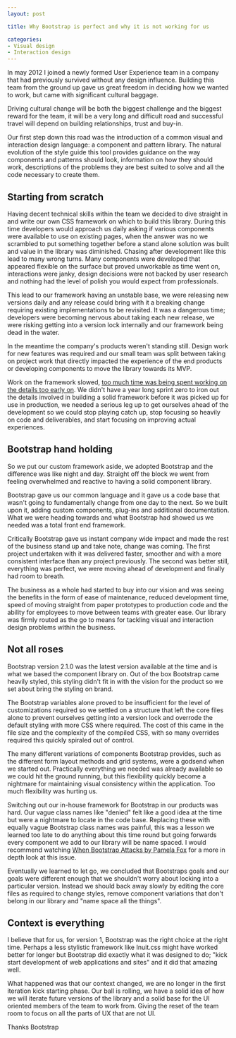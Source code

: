 ```yaml
---
layout: post

title: Why Bootstrap is perfect and why it is not working for us

categories:
- Visual design
- Interaction design
---
```


In may 2012 I joined a newly formed User Experience team in a company that had previously survived without any design influence. Building this team from the ground up gave us great freedom in deciding how we wanted to work, but came with significant cultural baggage.

Driving cultural change will be both the biggest challenge and the biggest reward for the team, it will be a very long and difficult road and successful travel will depend on building relationships, trust and buy-in.

Our first step down this road was the introduction of a common visual and interaction design language: a component and pattern library. The natural evolution of the style guide this tool provides guidance on the way components and patterns should look, information on how they should work, descriptions of the problems they are best suited to solve and all the code necessary to create them.



## Starting from scratch
Having decent technical skills within the team we decided to dive straight in and write our own CSS framework on which to build this library. During this time developers would approach us daily asking if various components were available to use on existing pages, when the answer was no we scrambled to put something together before a stand alone solution was built and value in the library was diminished. Chasing after development like this lead to many wrong turns. Many components were developed that appeared flexible on the surface but proved unworkable as time went on, interactions were janky, design decisions were not backed by user research and nothing had the level of polish you would expect from professionals.

This lead to our framework having an unstable base, we were releasing new versions daily and any release could bring with it a breaking change requiring existing implementations to be revisited. It was a dangerous time; developers were becoming nervous about taking each new release, we were risking getting into a version lock internally and our framework being dead in the water.

In the meantime the company's products weren't standing still. Design work for new features was required and our small team was split between taking on project work that directly impacted the experience of the end products or developing components to move the library towards its MVP.

Work on the framework slowed, <a href="http://gettingreal.37signals.com/ch04_Ignore_Details_Early_On.php">too much time was being spent working on the details too early on</a>. We didn't have a year long sprint zero to iron out the details involved in building a solid framework before it was picked up for use in production, we needed a serious leg up to get ourselves ahead of the development so we could stop playing catch up, stop focusing so heavily on code and deliverables, and start focusing on improving actual experiences.




## Bootstrap hand holding
So we put our custom framework aside, we adopted Bootstrap and the difference was like night and day. Straight off the block we went from feeling overwhelmed and reactive to having a solid component library.

Bootstrap gave us our common language and it gave us a code base that wasn't going to fundamentally change from one day to the next. So we built upon it, adding custom components, plug-ins and additional documentation. What we were heading towards and what Bootstrap had showed us we needed was a total front end framework.

Critically Bootstrap gave us instant company wide impact and made the rest of the business stand up and take note, change was coming. The first project undertaken with it was delivered faster, smoother and with a more consistent interface than any project previously. The second was better still, everything was perfect, we were moving ahead of development and finally had room to breath.

The business as a whole had started to buy into our vision and was seeing the benefits in the form of ease of maintenance, reduced development time, speed of moving straight from paper prototypes to production code and the ability for employees to move between teams with greater ease.  Our library was firmly routed as the go to means for tackling visual and interaction design problems within the business.




## Not all roses
Bootstrap version 2.1.0 was the latest version available at the time and is what we based the component library on. Out of the box Bootstrap came heavily styled, this styling didn't fit in with the vision for the product so we set about bring the styling on brand.

The Bootstrap variables alone proved to be insufficient for the level of customizations required so we settled on a structure that left the core files alone to prevent ourselves getting into a version lock and overrode the default styling with more CSS where required. The cost of this came in the file size and the complexity of the compiled CSS, with so many overrides required this quickly spiraled out of control.

The many different variations of components Bootstrap provides, such as the different form layout methods and grid systems, were a godsend when we started out. Practically everything we needed was already available so we could hit the ground running, but this flexibility quickly become a nightmare for maintaining visual consistency within the application. Too much flexibility was hurting us.

Switching out our in-house framework for Bootstrap in our products was hard. Our vague class names like "denied" felt like a good idea at the time but were a nightmare to locate in the code base. Replacing these with equally vague Bootstrap class names was painful, this was a lesson we learned too late to do anything about this time round but going forwards every component we add to our library will be name spaced. I would recommend watching <a href="http://www.youtube.com/watch?v=xbpnqbM6cRk">When Bootstrap Attacks by Pamela Fox</a> for a more in depth look at this issue.

Eventually we learned to let go, we concluded that Bootstraps goals and our goals were different enough that we shouldn't worry about locking into a particular version. Instead we should back away slowly by editing the core files as required to change styles, remove component variations that don't belong in our library and "name space all the things".



## Context is everything
I believe that for us, for version 1, Bootstrap was the right choice at the right time. Perhaps a less stylistic framework like Inuit.css might have worked better for longer but Bootstrap did exactly what it was designed to do; "kick start development of web applications and sites" and it did that amazing well.

What happened was that our context changed, we are no longer in the first iteration kick starting phase. Our ball is rolling, we have a solid idea of how we will iterate future versions of the library and a solid base for the UI oriented members of the team to work from. Giving the reset of the team room to focus on all the parts of UX that are not UI.

Thanks Bootstrap